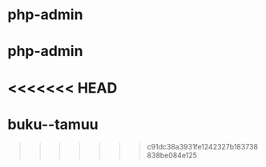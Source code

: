 # php-admin
# php-admin
<<<<<<< HEAD
=======
# buku--tamuu
>>>>>>> c91dc38a3931fe1242327b183738838be084e125
